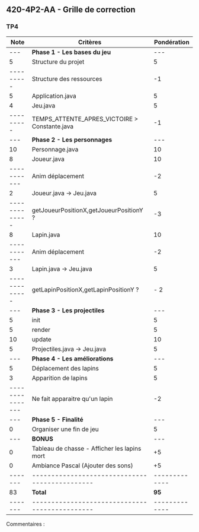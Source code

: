 ## 420-4P2-AA - Grille de correction 

### TP4

| Note            | Critères                                       | Pondération   |
|-----------------|------------------------------------------------|---------------|
| ---             | **Phase 1 - Les bases du jeu**                 | ---           |
| 5               | Structure du projet                            | 5             |
| ---------       | Structure des ressources                       | -1            |
| 5               | Application.java                               | 5             |
| 4               | Jeu.java                                       | 5             |
| ---------       | TEMPS_ATTENTE_APRES_VICTOIRE > Constante.java  | -1            |
| ---             | **Phase 2 - Les personnages**                  | ---           |
| 10              | Personnage.java                                | 10            |
| 8               | Joueur.java                                    | 10            |
| -----------     | Anim déplacement                               | -2            |
| 2               | Joueur.java -> Jeu.java                        | 5             |
| -------------   | getJoueurPositionX,getJoueurPositionY ?        | -3            |
| 8               | Lapin.java                                     | 10            |
| -----------     | Anim déplacement                               | -2            |
| 3               | Lapin.java -> Jeu.java                         | 5             |
| -------------   | getLapinPositionX,getLapinPositionY ?          | - 2           |
| ---             | **Phase 3 - Les projectiles**                  | ---           |
| 5               | init                                           | 5             |
| 5               | render                                         | 5             |
| 10              | update                                         | 10            |
| 5               | Projectiles.java -> Jeu.java                   | 5             |
| ---             | **Phase 4 -  Les améliorations**               | ---           |
| 5               | Déplacement des lapins                         | 5             |
| 3               | Apparition de lapins                           | 5             |
| --------------- | Ne fait apparaitre qu'un lapin                 | -2            |
| ---             | **Phase 5 - Finalité**                         | ---           |
| 0               | Organiser une fin de jeu                       | 5             |
| ---             | **BONUS**                                      | ---           |
| 0               | Tableau de chasse - Afficher les lapins mort   | +5            |
| 0               | Ambiance Pascal (Ajouter des sons)             | +5            |
| -------         | ---------------------------------------------- | ------------- |
| 83              | **Total**                                      | **95**        |
| -------         | ---------------------------------------------- | ------------- |
Commentaires :